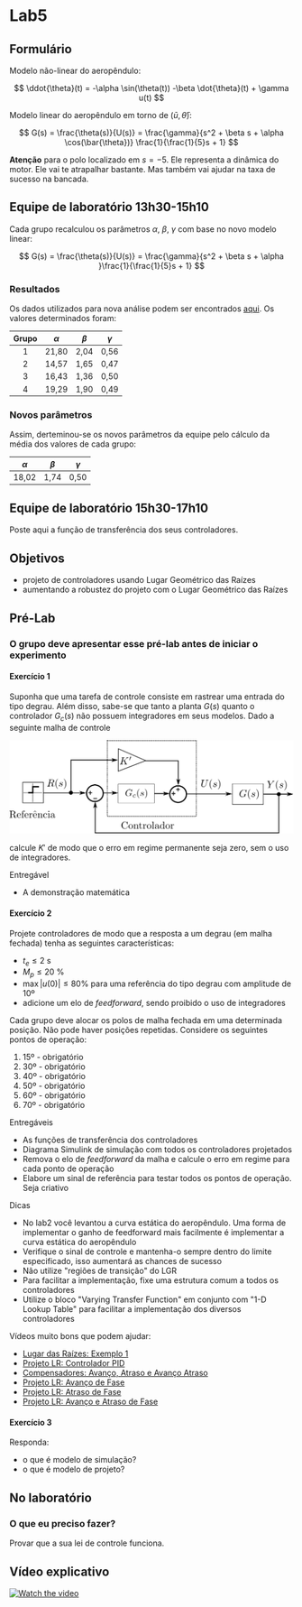 # Lab5

## Formulário

Modelo não-linear do aeropêndulo:

$$ \ddot{\theta}(t) = -\alpha \sin(\theta(t)) -\beta \dot{\theta}(t) + \gamma u(t) $$

Modelo linear do aeropêndulo em torno de ($\bar{u}, \bar{\theta}$):

$$ G(s) = \frac{\theta(s)}{U(s)} = \frac{\gamma}{s^2 + \beta s + \alpha \cos(\bar{\theta})} \frac{1}{\frac{1}{5}s + 1} $$

**Atenção** para o polo localizado em $s = -5$. Ele representa a dinâmica do motor. Ele vai te atrapalhar bastante. Mas também vai ajudar na taxa de sucesso na bancada.

## Equipe de laboratório 13h30-15h10


Cada grupo recalculou os parâmetros $\alpha$, $\beta$, $\gamma$ com base no novo modelo linear:

$$ G(s) = \frac{\theta(s)}{U(s)} = \frac{\gamma}{s^2 + \beta s + \alpha }\frac{1}{\frac{1}{5}s + 1} $$

### Resultados

Os dados utilizados para nova análise podem ser encontrados [aqui](../resultados/time-1/lab-3/dados). Os valores determinados foram:

|Grupo| $\alpha$ | $\beta$ | $\gamma$ |
|:-------:|:-------:|:-------:|:-------:|
|1| 21,80 | 2,04 | 0,56 |
|2| 14,57 | 1,65 | 0,47 |
|3| 16,43 | 1,36 | 0,50 |
|4| 19,29 | 1,90 | 0,49 |

### Novos parâmetros

Assim, derteminou-se os novos parâmetros da equipe pelo cálculo da média dos valores de cada grupo:

| $\alpha$ | $\beta$ | $\gamma$ |
|:-------:|:-------:|:-------:|
| 18,02 | 1,74 | 0,50 

## Equipe de laboratório 15h30-17h10

Poste aqui a função de transferência dos seus controladores.

## Objetivos

- projeto de controladores usando Lugar Geométrico das Raízes
- aumentando a robustez do projeto com o Lugar Geométrico das Raízes

## Pré-Lab

### O grupo deve apresentar esse pré-lab antes de iniciar o experimento

#### Exercício 1

Suponha que uma tarefa de controle consiste em rastrear uma entrada do tipo degrau. Além disso, sabe-se que tanto a planta $G(s)$ quanto o controlador $G_c(s)$ não possuem integradores em seus modelos. Dado a seguinte malha de controle

 ![figura](img/malha_ff.png)

calcule $K'$ de modo que o erro em regime permanente seja zero, sem o uso de integradores.

Entregável

- A demonstração matemática

#### Exercício 2

Projete controladores de modo que a resposta a um degrau (em malha fechada) tenha as seguintes características:

 - $t_e \leq 2$ s
 - $M_p \leq 20$ %
 - $\max |u(0)| \leq 80$% para uma referência do tipo degrau com amplitude de 10º
 - adicione um elo de *feedforward*, sendo proibido o uso de integradores

Cada grupo deve alocar os polos de malha fechada em uma determinada posição. Não pode haver posições repetidas. Considere os seguintes pontos de operação:

1. 15º - obrigatório
2. 30º - obrigatório
3. 40º - obrigatório
4. 50º - obrigatório
5. 60º - obrigatório
6. 70º - obrigatório

Entregáveis

- As funções de transferência dos controladores
- Diagrama Simulink de simulação com todos os controladores projetados
- Remova o elo de *feedforward* da malha e calcule o erro em regime para cada ponto de operação
- Elabore um sinal de referência para testar todos os pontos de operação. Seja criativo

Dicas

- No lab2 você levantou a curva estática do aeropêndulo. Uma forma de implementar o ganho de feedforward mais facilmente é implementar a curva estática do aeropêndulo
- Verifique o sinal de controle e mantenha-o sempre dentro do limite especificado, isso aumentará as chances de sucesso
- Não utilize "regiões de transição" do LGR
- Para facilitar a implementação, fixe uma estrutura comum a todos os controladores
- Utilize o bloco "Varying Transfer Function" em conjunto com "1-D Lookup Table" para facilitar a implementação dos diversos controladores

Vídeos muito bons que podem ajudar:

- [Lugar das Raízes: Exemplo 1](https://www.youtube.com/watch?v=tHiksRZfXME)
- [Projeto LR: Controlador PID](https://www.youtube.com/watch?v=OGLD_nBk0ro)
- [Compensadores: Avanço, Atraso e Avanço Atraso](https://www.youtube.com/watch?v=M9klBSezRQA)
- [Projeto LR: Avanço de Fase](https://www.youtube.com/watch?v=ebjz9HCZxm4)
- [Projeto LR: Atraso de Fase](https://www.youtube.com/watch?v=jf6HXMq2tjU)
- [Projeto LR: Avanço e Atraso de Fase](https://www.youtube.com/watch?v=bulX3TrBauI)

#### Exercício 3

Responda:

- o que é modelo de simulação?
- o que é modelo de projeto?

## No laboratório

### O que eu preciso fazer?

Provar que a sua lei de controle funciona.

## Vídeo explicativo

[![Watch the video](https://img.freepik.com/vetores-premium/pagina-de-perfil-do-player-de-video-do-youtube-canal-do-blogger-modelo-de-interface-do-usuario-ux-do-site_73903-324.jpg)](https://youtu.be/_jMsk9oLhcI)

